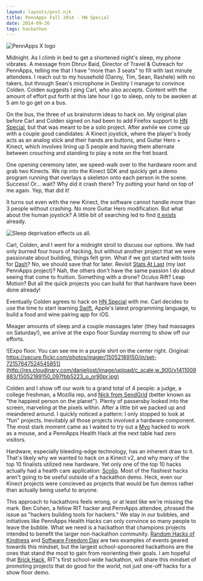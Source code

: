 ```yaml
---
layout: layouts/post.njk
title: PennApps Fall 2014 - HN Special
date: 2014-09-26
tags: hackathon
---
```


![PennApps X logo](http://res.cloudinary.com/danieljost/image/upload/v1411163941/pennapps_onrs3y.png)

Midnight. As I climb in bed to get a shortened night's sleep, my phone vibrates. A message from Dhruv Baid, Director of Travel & Outreach for PennApps, telling me that I have "more than 3 seats" to fill with last minute attendees. I reach out to my household (Danny, Tim, Sean, Rashele) with no takers, but through Sean's microphone in Destiny I manage to convince Colden. Colden suggests I ping Carl, who also accepts. Content with the amount of effort put forth at this late hour I go to sleep, only to be awoken at 5 am to go get on a bus.

On the bus, the three of us brainstorm ideas to hack on. My original plan before Carl and Colden signed on had been to add Firefox support to [HN Special](https://github.com/gabrielecirulli/hn-special), but that was meant to be a solo project. After awhile we come up with a couple good candidates: A Kinect joystick, where the player's body acts as an analog stick and their hands are buttons, and Guitar Hero + Kinect, which involves lining up 5 people and having them alternate between crouching and standing to play a note on the fret board.

One opening ceremony later, we speed-walk over to the hardware room and grab two Kinects. We rip into the Kinect SDK and quickly get a demo program running that overlays a skeleton onto each person in the scene. Success! Or... wait? Why did it crash there? Try putting your hand on top of me again. Yep, that did it!

It turns out even with the new Kinect, the software cannot handle more than 3 people without crashing. No more Guitar Hero modification. But what about the human joystick? A little bit of searching led to find [it exists](http://projects.ict.usc.edu/mxr/faast/) already.

![Sleep deprivation effects us all.](http://res.cloudinary.com/danieljost/image/upload/v1411006045/10672317_10152709978534120_4941469359236816693_n_n0nyzm.jpg)

Carl, Colden, and I went for a midnight stroll to discuss our options. We had only burned four hours of hacking, but without another project that we were passionate about building, things felt grim. What if we got started with tools for [Dash](https://github.com/Circular-Studios/Dash)? No, we should save that for later. Revisit [Stats At Last](https://github.com/PxlBuzzard/StatsAtLast) (my last PennApps project)? Nah, the others don't have the same passion I do about seeing that come to fruition. Something with a drone? Oculus Rift? Leap Motion? But all the quick projects you can build for that hardware have been done already!

Eventually Colden agrees to hack on [HN Special](https://github.com/PxlBuzzard/hn-special) with me. Carl decides to use the time to start learning [Swift](https://developer.apple.com/swift/), Apple's latest programming language, to build a food and wine pairing app for iOS.

Meager amounts of sleep and a couple massages later (they had massages on Saturday!), we arrive at the expo floor Sunday morning to show off our efforts.

![Expo floor. You can see me in a purple shirt on the center right. Original: https://secure.flickr.com/photos/mager/15052189150/in/set-72157647524545851](http://res.cloudinary.com/danieljost/image/upload/c_scale,w_900/v1411009883/15052189150_097fbb5223_o_or90pr.jpg)

Colden and I show off our work to a grand total of 4 people: a judge, a college freshman, a Mozilla rep, and [Nick from SendGrid](http://sendgrid.com/blog/author/nicholas/) (better known as "the happiest person on the planet"). Plenty of passersby looked into the screen, marveling at the pixels within. After a little bit we packed up and meandered around. I quickly noticed a pattern: I only stopped to look at "fun" projects. Inevitably all those projects involved a hardware component. The most stark moment came as I waited to try out a [Myo](https://www.thalmic.com/en/myo/) hacked to work as a mouse, and a PennApps Health Hack at the next table had zero visitors.

Hardware, especially bleeding-edge technology, has an inherent draw to it. That's likely why we wanted to hack on a Kinect v2, and why many of the top 10 finalists utilized new hardware. Yet only one of the top 10 hacks actually had a health care application: [Scolio](http://challengepost.com/software/scolio). Most of the flashiest hacks aren't going to be useful outside of a hackathon demo. Heck, even our Kinect projects were concieved as projects that would be fun demos rather than actually being useful to anyone.

This approach to hackathons feels wrong, or at least like we're missing the mark. Ben Cohen, a fellow RIT hacker and PennApps attendee, phrased the issue as "hackers building tools for hackers." We stay in our bubbles, and initiatives like PennApps Health Hacks can only convince so many people to leave the bubble. What we need is a hackathon that champions projects intended to benefit the larger non-hackathon community. [Random Hacks of Kindness](http://www.rhok.org/) and [Software Freedom Day](http://www.softwarefreedomday.org/) are two examples of events geared towards this mindset, but the largest school-sponsored hackathons are the ones that stand the most to gain from reorienting their goals. I am hopeful that [Brick Hack](http://brickhack.io/), RIT's first school-wide hackathon, will share this mindset of promoting projects that do good for the world, not just one-off hacks for a show floor demo.
